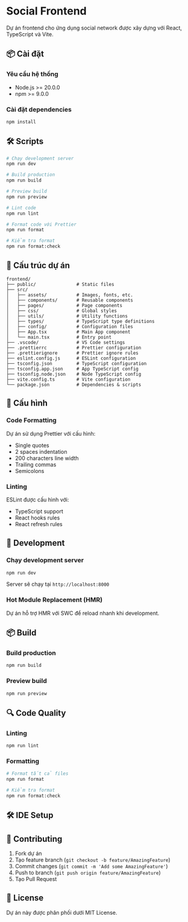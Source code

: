 # Social Frontend

Dự án frontend cho ứng dụng social network được xây dựng với React, TypeScript và Vite.

## 📦 Cài đặt

### Yêu cầu hệ thống

- Node.js >= 20.0.0
- npm >= 9.0.0

### Cài đặt dependencies

```bash
npm install
```

## 🛠️ Scripts

```bash
# Chạy development server
npm run dev

# Build production
npm run build

# Preview build
npm run preview

# Lint code
npm run lint

# Format code với Prettier
npm run format

# Kiểm tra format
npm run format:check
```

## 📁 Cấu trúc dự án

```
frontend/
├── public/               # Static files
├── src/
│   ├── assets/           # Images, fonts, etc.
│   ├── components/       # Reusable components
│   ├── pages/            # Page components
│   ├── css/              # Global styles
│   ├── utils/            # Utility functions
│   ├── types/            # TypeScript type definitions
│   ├── config/           # Configuration files
│   ├── App.tsx           # Main App component
│   └── main.tsx          # Entry point
├── .vscode/              # VS Code settings
├── .prettierrc           # Prettier configuration
├── .prettierignore       # Prettier ignore rules
├── eslint.config.js      # ESLint configuration
├── tsconfig.json         # TypeScript configuration
├── tsconfig.app.json     # App TypeScript config
├── tsconfig.node.json    # Node TypeScript config
├── vite.config.ts        # Vite configuration
└── package.json          # Dependencies & scripts
```

## 🔧 Cấu hình

### Code Formatting

Dự án sử dụng Prettier với cấu hình:

- Single quotes
- 2 spaces indentation
- 200 characters line width
- Trailing commas
- Semicolons

### Linting

ESLint được cấu hình với:

- TypeScript support
- React hooks rules
- React refresh rules

## 🚀 Development

### Chạy development server

```bash
npm run dev
```

Server sẽ chạy tại `http://localhost:8000`

### Hot Module Replacement (HMR)

Dự án hỗ trợ HMR với SWC để reload nhanh khi development.

## 📦 Build

### Build production

```bash
npm run build
```

### Preview build

```bash
npm run preview
```

## 🔍 Code Quality

### Linting

```bash
npm run lint
```

### Formatting

```bash
# Format tất cả files
npm run format

# Kiểm tra format
npm run format:check
```

## 🛠️ IDE Setup

## 📝 Contributing

1. Fork dự án
2. Tạo feature branch (`git checkout -b feature/AmazingFeature`)
3. Commit changes (`git commit -m 'Add some AmazingFeature'`)
4. Push to branch (`git push origin feature/AmazingFeature`)
5. Tạo Pull Request

## 📄 License

Dự án này được phân phối dưới MIT License.
